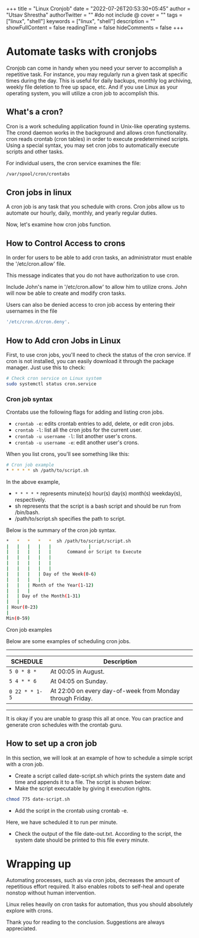 +++
title = "Linux Cronjob"
date = "2022-07-26T20:53:30+05:45"
author = "Utsav Shrestha"
authorTwitter = "" #do not include @
cover = ""
tags = ["linux", "shell"]
keywords = ["linux", "shell"]
description = ""
showFullContent = false
readingTime = false
hideComments = false
+++

# Automate tasks with cronjobs

Cronjob can come in handy when you need your server to accomplish a repetitive task. For instance,
you may regularly run a given task at specific times during the day. This is useful for daily backups,
monthly log archiving, weekly file deletion to free up space, etc.
And if you use Linux as your operating system, you will utilize a cron job to accomplish this.

## What's a cron?

Cron is a work scheduling application found in Unix-like operating systems. The crond daemon works in
the background and allows cron functionality. cron reads crontab (cron tables) in order to execute predetermined scripts.
Using a special syntax, you may set cron jobs to automatically execute scripts and other tasks.

For individual users, the cron service examines the file:

```bash
/var/spool/cron/crontabs
```

## Cron jobs in linux

A cron job is any task that you schedule with crons. Cron jobs allow us to automate our hourly, daily, monthly, and yearly regular duties.

Now, let's examine how cron jobs function.

## How to Control Access to crons

In order for users to be able to add cron tasks, an administrator must enable the '/etc/cron.allow' file.

This message indicates that you do not have authorization to use cron.

Include John's name in '/etc/cron.allow' to allow him to utilize crons. John will now be able to create and modify cron tasks.

Users can also be denied access to cron job access by entering their usernames in the file

```bash
'/etc/cron.d/cron.deny'.
```

## How to Add cron Jobs in Linux

First, to use cron jobs, you'll need to check the status of the cron service. If cron is not installed, you can easily download it through the package manager. Just use this to check:

```bash
# Check cron service on Linux system
sudo systemctl status cron.service
```

### Cron job syntax

Crontabs use the following flags for adding and listing cron jobs.

- `crontab -e`: edits crontab entries to add, delete, or edit cron jobs.
- `crontab -l`: list all the cron jobs for the current user.
- `crontab -u username -l`: list another user's crons.
- `crontab -u username -e`: edit another user's crons.

When you list crons, you'll see something like this:

```bash
# Cron job example
* * * * * sh /path/to/script.sh
```

In the above example,

- `* * * * *` represents minute(s) hour(s) day(s) month(s) weekday(s), respectively.
- sh represents that the script is a bash script and should be run from /bin/bash.
- /path/to/script.sh specifies the path to script.

Below is the summary of the cron job syntax.

```bash
*   *   *   *   *  sh /path/to/script/script.sh
|   |   |   |   |              |
|   |   |   |   |      Command or Script to Execute
|   |   |   |   |
|   |   |   |   |
|   |   |   |   |
|   |   |   | Day of the Week(0-6)
|   |   |   |
|   |   | Month of the Year(1-12)
|   |   |
|   | Day of the Month(1-31)
|   |
| Hour(0-23)
|
Min(0-59)
```

Cron job examples

Below are some examples of scheduling cron jobs.

---

| SCHEDULE       | Description                                               |
| -------------- | --------------------------------------------------------- |
| `5 0 * 8 *`    | At 00:05 in August.                                       |
| `5 4 * * 6`    | At 04:05 on Sunday.                                       |
| `0 22 * * 1-5` | At 22:00 on every day-of-week from Monday through Friday. |

---

It is okay if you are unable to grasp this all at once. You can practice and generate cron schedules with the crontab guru.

## How to set up a cron job

In this section, we will look at an example of how to schedule a simple script with a cron job.

- Create a script called date-script.sh which prints the system date and time and appends it to a file. The script is shown below:
- Make the script executable by giving it execution rights.

```bash
chmod 775 date-script.sh
```

- Add the script in the crontab using crontab -e.

Here, we have scheduled it to run per minute.

- Check the output of the file date-out.txt. According to the script, the system date should be printed to this file every minute.

# Wrapping up

Automating processes, such as via cron jobs, decreases the amount of repetitious effort required. It also enables robots to self-heal and operate nonstop without human intervention.

Linux relies heavily on cron tasks for automation, thus you should absolutely explore with crons.

Thank you for reading to the conclusion. Suggestions are always appreciated.
